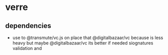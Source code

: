 # verre

## dependencies
- use to @transmute/vc.js on place that @digitalbazaar/vc because is less heavy but maybe @digitalbazaar/vc its better if needed siognatures validation and 